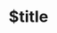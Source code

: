 ---
title: $title
second_title: Справочник по Aspose.Email для .NET API
description: $description
type: docs
weight: $weight
url: /ru/net/$ref/
---
